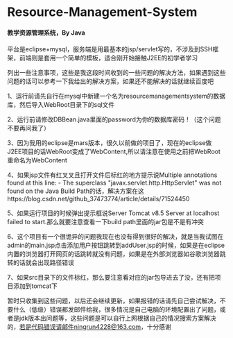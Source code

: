 # Resource-Management-System
#### 教学资源管理系统，By Java

平台是eclipse+mysql，服务端是用最基本的jsp/servlet写的，不涉及到SSH框架，前端则是套用一个简单的模板，适合刚开始接触J2EE的初学者学习

列出一些注意事项，这些是我这段时间收到的一些问题的解决方法，如果遇到这些问题的话可以参考一下我给出的解决方案，如果还不能解决的话就继续百度吧

1、运行前请先自行在mysql中新建一个名为resourcemanagementsystem的数据库，然后导入WebRoot目录下的sql文件

2、运行前请修改DBBean.java里面的password为你的数据库密码！（这个问题不要再问我了）

3、因为我用的eclipse是mars版本，很久以前做的项目了，现在的eclipse做J2EE项目的话WebRoot变成了WebContent,所以请注意在使用之前把WebRoot重命名为WebContent

4、如果jsp文件有红叉叉且打开文件后标红的地方提示说Multiple annotations found at this line: 	- The superclass "javax.servlet.http.HttpServlet" was not found on the Java Build Path的话，解决方案在这https://blog.csdn.net/github_37473774/article/details/71524450

5、如果运行项目的时候弹出提示框说Server Tomcat v8.5 Server at localhost failed to start.那么就要注意查看一下build path里面的jar包是不是有冲突

6、这个项目有一个很诡异的问题我现在也没有得到很好的解决，就是当我试图在admin的main.jsp点击添加用户按钮跳转到addUser.jsp的时候，如果是在eclipse内置的浏览器打开网页的话跳转就没有问题，如果是在外部浏览器如谷歌浏览器跳转的话就会出现路径错误

7、如果src目录下的文件标红，那么要注意看对应的jar包导进去了没，还有把项目添加到tomcat下


暂时只收集到这些问题，以后还会继续更新，如果报错的话请先自己尝试解决，不要什么（低级）错误都发邮件给我，很多情况是自己电脑的环境配置出了问题，或者是jdk版本出问题等，这些问题是可以自行上网根据自己的情况搜索方案解决的，若是代码错误请邮件ningrun4228@163.com，十分感谢
